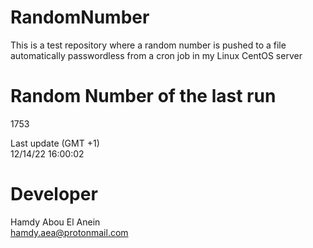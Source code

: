 # RandomNumber    
This is a test repository where a random number is pushed to a file automatically passwordless from a cron job in my Linux CentOS server    
# Random Number of the last run   
1753
      
Last update (GMT +1)    
12/14/22 16:00:02
# Developer    
Hamdy Abou El Anein   
hamdy.aea@protonmail.com
